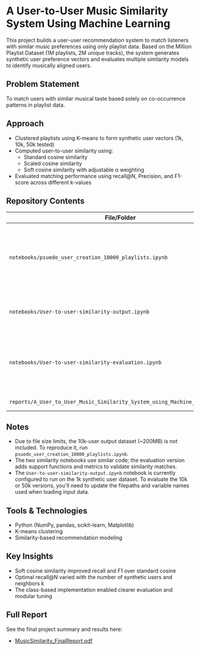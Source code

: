 # A User-to-User Music Similarity System Using Machine Learning

This project builds a user-user recommendation system to match listeners with similar music preferences using only playlist data. Based on the Million Playlist Dataset (1M playlists, 2M unique tracks), the system generates synthetic user preference vectors and evaluates multiple similarity models to identify musically aligned users.

## Problem Statement
To match users with similar musical taste based solely on co-occurrence patterns in playlist data.

## Approach
- Clustered playlists using K-means to form synthetic user vectors (1k, 10k, 50k tested)
- Computed user-to-user similarity using:
  - Standard cosine similarity
  - Scaled cosine similarity
  - Soft cosine similarity with adjustable α weighting
- Evaluated matching performance using recall@N, Precision, and F1-score across different k-values

## Repository Contents

| File/Folder                                                               | Description                                                                        |
|---------------------------------------------------------------------------|------------------------------------------------------------------------------------|
| `notebooks/psuedo_user_creation_10000_playlists.ipynb`                   | Creates synthetic user vectors from playlist co-occurrence data (10k user version) |
| `notebooks/User-to-user-similarity-output.ipynb`                         | Computes similarity scores using multiple metrics                                  |
| `notebooks/User-to-user-similarity-evaluation.ipynb`                     | Evaluates model performance with precision, recall@N, and F1 metrics               |
| `reports/A_User_to_User_Music_Similarity_System_using_Machine_Learning.pdf` | Final project report                                                           |

##  Notes
- Due to file size limits, the 10k-user output dataset (~200MB) is not included. To reproduce it, run `psuedo_user_creation_10000_playlists.ipynb`.
- The two similarity notebooks use similar code; the evaluation version adds support functions and metrics to validate similarity matches.
- The `User-to-user-similarity-output.ipynb` notebook is currently configured to run on the 1k synthetic user dataset.
  To evaluate the 10k or 50k versions, you'll need to update the filepaths and variable names used when loading input data.

## Tools & Technologies
- Python (NumPy, pandas, scikit-learn, Matplotlib)
- K-means clustering
- Similarity-based recommendation modeling

## Key Insights
- Soft cosine similarity improved recall and F1 over standard cosine
- Optimal recall@N varied with the number of synthetic users and neighbors k
- The class-based implementation enabled clearer evaluation and modular tuning

## Full Report
See the final project summary and results here:  
- [MusicSimilarity_FinalReport.pdf](A_User_to_User_Music_Similarity_System_using_Machine_Learning.pdf)
